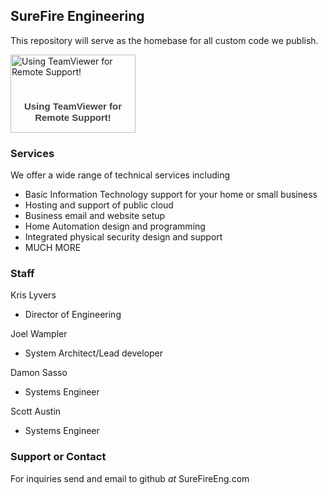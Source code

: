 ## SureFire Engineering

This repository will serve as the homebase for all custom code we publish.

<!-- TeamViewer Logo (generated at http://www.teamviewer.com) -->
<div style="position:relative; width:200px; height:125px;">
  <a href="https://898.tv/sfeco" style="text-decoration:none;">
    <img src="http://www.teamviewer.com/link/?url=183480&id=761183793" alt="Using TeamViewer for Remote Support!" title="Using TeamViewer for Remote Support!" border="0" width="200" height="125" />
    <span style="position:absolute; top:74.5px; left:5px; display:block; cursor:pointer; color:#424242; font-family:Arial; font-size:15px; line-height:1.2em; font-weight:bold; text-align:center; width:190px;">
      Using TeamViewer for Remote Support!
    </span>
  </a>
</div>

### Services

We offer a wide range of technical services including
- Basic Information Technology support for your home or small business
- Hosting and support of public cloud
- Business email and website setup
- Home Automation design and programming
- Integrated physical security design and support
- MUCH MORE

### Staff

Kris Lyvers
- Director of Engineering

Joel Wampler
- System Architect/Lead developer

Damon Sasso
- Systems Engineer

Scott Austin
- Systems Engineer


### Support or Contact

For inquiries send and email to github *at* SureFireEng.com
